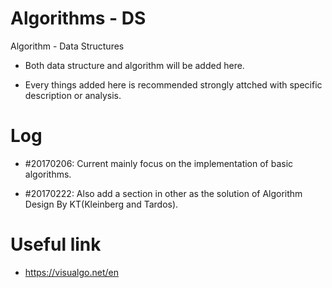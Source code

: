 # Algorithms - DS
Algorithm - Data Structures

* Both data structure and algorithm will be added here.

* Every things added here is recommended strongly attched with specific description or analysis.

# Log

* \#20170206: Current mainly focus on the implementation of basic algorithms.

* \#20170222: Also add a section in other as the solution of Algorithm Design By KT(Kleinberg and Tardos).

# Useful link

* https://visualgo.net/en

